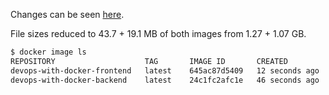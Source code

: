 Changes can be seen [here](https://github.com/tomjtoth/DevOps-with-Docker/commit/61542bd5c59c55098d0d142e572baaa6b2e1a69d).

File sizes reduced to 43.7 + 19.1 MB of both images from 1.27 + 1.07 GB.

```sh
$ docker image ls
REPOSITORY                    TAG       IMAGE ID       CREATED          SIZE
devops-with-docker-frontend   latest    645ac87d5409   12 seconds ago   43.7MB
devops-with-docker-backend    latest    24c1fc2afc1e   46 seconds ago   19.1MB
```
